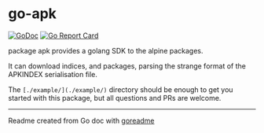 # go-apk

[![GoDoc](https://img.shields.io/badge/pkg.go.dev-doc-blue)](http://pkg.go.dev/github.com/vinyl-linux/go-apk)
[![Go Report Card](https://goreportcard.com/badge/github.com/vinyl-linux/go-apk)](https://goreportcard.com/report/github.com/vinyl-linux/go-apk)

package apk provides a golang SDK to the alpine packages.

It can download indices, and packages, parsing the strange format of the
APKINDEX serialisation file.

The `[./example/](./example/)` directory should be enough to get you started with this package,
but all questions and PRs are welcome.

---
Readme created from Go doc with [goreadme](https://github.com/posener/goreadme)
